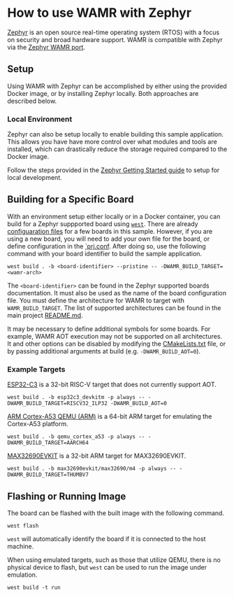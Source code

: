 # How to use WAMR with Zephyr

[Zephyr](https://www.zephyrproject.org/) is an open source real-time operating
system (RTOS) with a focus on security and broad hardware support. WAMR is
compatible with Zephyr via the [Zephyr WAMR
port](../../../../core/shared/platform/zephyr).

## Setup

Using WAMR with Zephyr can be accomplished by either using the provided Docker
image, or by installing Zephyr locally. Both approaches are described below.

### Local Environment

Zephyr can also be setup locally to enable building this sample application.
This allows you have have more control over what modules and tools are
installed, which can drastically reduce the storage required compared to the
Docker image.

Follow the steps provided in the [Zephyr Getting Started
guide](https://docs.zephyrproject.org/latest/develop/getting_started/index.html)
to setup for local development.

## Building for a Specific Board

With an environment setup either locally or in a Docker container, you can build
for a Zephyr suppported board using
[`west`](https://docs.zephyrproject.org/latest/develop/west/index.html). There
are already [configuaration files](./boards) for a few boards in this sample.
However, if you are using a new board, you will need to add your own file for
the board, or define configuration in the [`prj.conf](./prj.conf). After doing
so, use the following command with your board identifier to build the sample
application.

```shell
west build . -b <board-identifier> --pristine -- -DWAMR_BUILD_TARGET=<wamr-arch>
```

The `<board-identifier>` can be found in the Zephyr supported boards
documentation. It must also be used as the name of the board configuration file.
You must define the architecture for WAMR to target with `WAMR_BUILD_TARGET`.
The list of supported architectures can be found in the main project
[README.md](../../../../README.md#supported-architectures-and-platforms).

It may be necessary to define additional symbols for some boards. For example,
WAMR AOT execution may not be supported on all architectures. It and other
options can be disabled by modifying the [CMakeLists.txt](./CMakeLists.txt)
file, or by passing additional arguments at build (e.g. `-DWAMR_BUILD_AOT=0`).

### Example Targets

[ESP32-C3](https://docs.zephyrproject.org/latest/boards/riscv/esp32c3_devkitm/doc/index.html)
is a 32-bit RISC-V target that does not currently support AOT.

```shell
west build . -b esp32c3_devkitm -p always -- -DWAMR_BUILD_TARGET=RISCV32_ILP32 -DWAMR_BUILD_AOT=0
```

[ARM Cortex-A53 QEMU
(ARM)](https://docs.zephyrproject.org/latest/boards/arm64/qemu_cortex_a53/doc/index.html)
is a 64-bit ARM target for emulating the Cortex-A53 platform.

```shell
west build . -b qemu_cortex_a53 -p always -- -DWAMR_BUILD_TARGET=AARCH64 
```

[MAX32690EVKIT](https://docs.zephyrproject.org/latest/boards/adi/max32690evkit/doc/index.html)
is a 32-bit ARM target for MAX32690EVKIT.

```shell
west build . -b max32690evkit/max32690/m4 -p always -- -DWAMR_BUILD_TARGET=THUMBV7
```


## Flashing or Running Image

The board can be flashed with the built image with the following command.

```shell
west flash
```

`west` will automatically identify the board if it is connected to the host
machine.

When using emulated targets, such as those that utilize QEMU, there is no
physical device to flash, but `west` can be used to run the image under
emulation.

```shell
west build -t run
```
